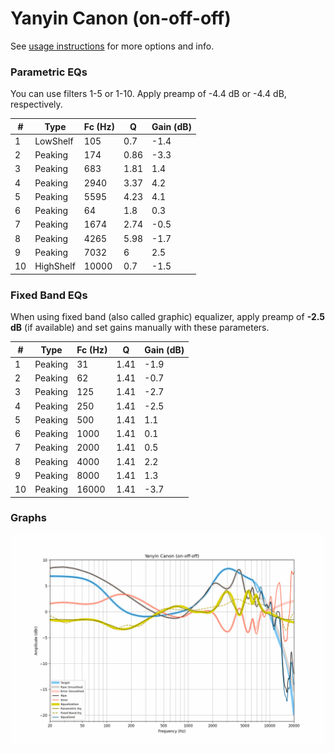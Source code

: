 # Yanyin Canon (on-off-off)
See [usage instructions](https://github.com/jaakkopasanen/AutoEq#usage) for more options and info.

### Parametric EQs
You can use filters 1-5 or 1-10. Apply preamp of -4.4 dB or -4.4 dB, respectively.

|   # | Type      |   Fc (Hz) |    Q |   Gain (dB) |
|-----|-----------|-----------|------|-------------|
|   1 | LowShelf  |       105 | 0.7  |        -1.4 |
|   2 | Peaking   |       174 | 0.86 |        -3.3 |
|   3 | Peaking   |       683 | 1.81 |         1.4 |
|   4 | Peaking   |      2940 | 3.37 |         4.2 |
|   5 | Peaking   |      5595 | 4.23 |         4.1 |
|   6 | Peaking   |        64 | 1.8  |         0.3 |
|   7 | Peaking   |      1674 | 2.74 |        -0.5 |
|   8 | Peaking   |      4265 | 5.98 |        -1.7 |
|   9 | Peaking   |      7032 | 6    |         2.5 |
|  10 | HighShelf |     10000 | 0.7  |        -1.5 |

### Fixed Band EQs
When using fixed band (also called graphic) equalizer, apply preamp of **-2.5 dB** (if available) and set gains manually with these parameters.

|   # | Type    |   Fc (Hz) |    Q |   Gain (dB) |
|-----|---------|-----------|------|-------------|
|   1 | Peaking |        31 | 1.41 |        -1.9 |
|   2 | Peaking |        62 | 1.41 |        -0.7 |
|   3 | Peaking |       125 | 1.41 |        -2.7 |
|   4 | Peaking |       250 | 1.41 |        -2.5 |
|   5 | Peaking |       500 | 1.41 |         1.1 |
|   6 | Peaking |      1000 | 1.41 |         0.1 |
|   7 | Peaking |      2000 | 1.41 |         0.5 |
|   8 | Peaking |      4000 | 1.41 |         2.2 |
|   9 | Peaking |      8000 | 1.41 |         1.3 |
|  10 | Peaking |     16000 | 1.41 |        -3.7 |

### Graphs
![](./Yanyin%20Canon%20(on-off-off).png)
